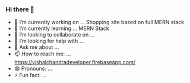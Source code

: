 ### Hi there 👋

- 🔭 I’m currently working on ... Shopping site based on full MERN stack
- 🌱 I’m currently learning ... MERN Stack
- 👯 I’m looking to collaborate on ...
- 🤔 I’m looking for help with ...
- 💬 Ask me about ...
- 📫 How to reach me: ... https://vishalchandradeveloper.firebaseapp.com/
- 😄 Pronouns: ...
- ⚡ Fun fact: ...
